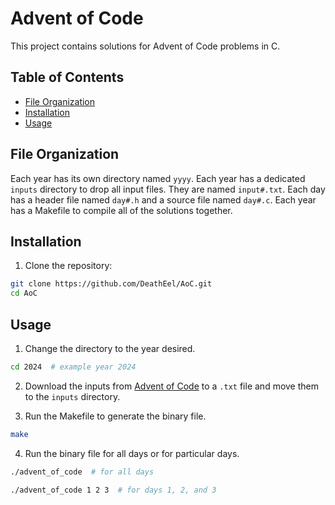 # Advent of Code
This project contains solutions for Advent of Code problems in C.

## Table of Contents
- [File Organization](#file-organization)
- [Installation](#installation)
- [Usage](#usage)

## File Organization
Each year has its own directory named `yyyy`.
Each year has a dedicated `inputs` directory to drop all input files. They are named `input#.txt`.
Each day has a header file named `day#.h` and a source file named `day#.c`.
Each year has a Makefile to compile all of the solutions together.

## Installation
1. Clone the repository:
```bash
git clone https://github.com/DeathEel/AoC.git
cd AoC
```

## Usage
1. Change the directory to the year desired.
```bash
cd 2024  # example year 2024
```

2. Download the inputs from [Advent of Code](https://adventofcode.com/) to a `.txt` file and move them to the `inputs` directory.

3. Run the Makefile to generate the binary file.
```bash
make
```

4. Run the binary file for all days or for particular days.
```bash
./advent_of_code  # for all days
```
```bash
./advent_of_code 1 2 3  # for days 1, 2, and 3
```
